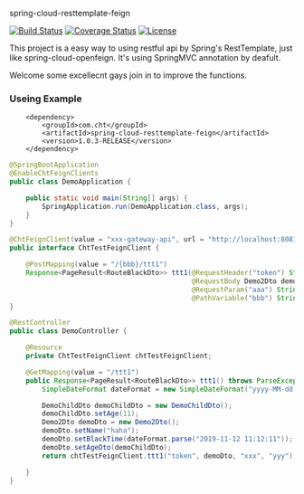 spring-cloud-resttemplate-feign

[![Build Status](https://travis-ci.org/mybatis/spring.svg?branch=master)](https://travis-ci.org/mybatis/spring)
[![Coverage Status](https://coveralls.io/repos/mybatis/spring/badge.svg?branch=master&service=github)](https://coveralls.io/github/mybatis/spring?branch=master)
[![License](http://img.shields.io/:license-apache-brightgreen.svg)](http://www.apache.org/licenses/LICENSE-2.0.html)

This project is a easy way to using restful api by Spring's RestTemplate, just like spring-cloud-openfeign.
It's using SpringMVC annotation by deafult.

Welcome some excellecnt gays join in to improve the functions.

### Useing Example
```maven
	<dependency>
		<groupId>com.cht</groupId>
		<artifactId>spring-cloud-resttemplate-feign</artifactId>
		<version>1.0.3-RELEASE</version>
	</dependency>
```

```java
@SpringBootApplication
@EnableChtFeignClients
public class DemoApplication {

	public static void main(String[] args) {
		SpringApplication.run(DemoApplication.class, args);
	}
}
```
```java
@ChtFeignClient(value = "xxx-gateway-api", url = "http://localhost:8081")
public interface ChtTestFeignClient {

    @PostMapping(value = "/{bbb}/ttt1")
    Response<PageResult<RouteBlackDto>> ttt1(@RequestHeader("token") String token,
                                             @RequestBody Demo2Dto demoDto,
                                             @RequestParam("aaa") String aaa,
                                             @PathVariable("bbb") String bbb);
}
```
```java
@RestController
public class DemoController {

    @Resource
    private ChtTestFeignClient chtTestFeignClient;

    @GetMapping(value = "/ttt1")
    public Response<PageResult<RouteBlackDto>> ttt1() throws ParseException {
        SimpleDateFormat dateFormat = new SimpleDateFormat("yyyy-MM-dd HH:mm:ss");

        DemoChildDto demoChildDto = new DemoChildDto();
        demoChildDto.setAge(11);
        Demo2Dto demoDto = new Demo2Dto();
        demoDto.setName("haha");
        demoDto.setBlackTime(dateFormat.parse("2019-11-12 11:12:11"));
        demoDto.setAgeDto(demoChildDto);
        return chtTestFeignClient.ttt1("token", demoDto, "xxx", "yyy");

    }
}
```
